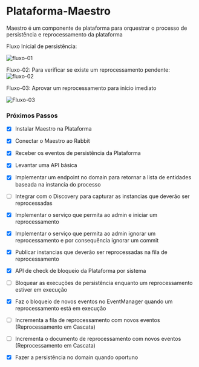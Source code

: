 # Plataforma-Maestro
Maestro é um componente de plataforma para orquestrar o processo de persistência e reprocessamento da plataforma

Fluxo Inicial de persistência:

![fluxo-01](https://www.planttext.com/plantuml/img/TP4zRiCm38LtdOAZSmLdQ8QcG8OMGTAn2slHAG5PSaHPIC_JeGV9nKh9HMkaAA51uC_x7gMD98nf6fmnYPCZU73J9S3ESyVeO6V99-wvGq1ueev4sA8bq7EWCOQImK6R0hnuU4II50CSAMRkI5F6L80nxK6dNmcskJRh_9wYi2JoIbeR3UwXUQO1uetmIBxOg53KKiRhv_KZtAqWlP67HdXO6T1eJnD6Yq0_Z77103yD23qxB1KIhIcNd10qNlMgHhkda-ugm5wDbp61yrJGMPq9nOKxgpKVu9wb2vdUrzL3MM9xASobn8WH5vFnhtT52xgiBdyz_lSGCgDkh1U9uooXfiA0xB_xlEM-tinyBI4fZCPiDA6V_mK0 "Fluxo Inicial")


Fluxo-02: Para verificar se existe um reprocessamento pendente:
![fluxo-02](https://www.planttext.com/plantuml/img/VP0nRiCm34LtdkAFpb2WwEWEoPIfdGfaogBONmWBMJ8asV1zCWJeDNonCCbMeEL4yk7pazoLwdATXY1IjGPY7wOblRo-jJWmgzVEeH2L0pB7d3gMuWR6cZ0ozfOGFU4CpMwzhfU4OyIdOwavuOjvrexM4daOYRGVwmySl0Pt5_urz5r4FHekMimXdRvfC3vrsmtgcH5DqM4Zi6YpuMmu_JEGmGvfegtuInId40p7NlrzpJIAxAoofzm0 "Fluxo para verificar se existe reprocessamento pendente")

Fluxo-03: Aprovar um reprocessamento para início imediato

![Fluxo-03](https://www.planttext.com/plantuml/img/bP2zYW9H38NxF4NAtK8GjXiBjH4i166nsoRCH0pSkRdatfdrTMIBVP1vCUDF8Ig2NVxETyYPvK9MkZO052c1SH6wlOx6NnNEasbFm__mfzWe6djVSyxKSYoAFn5NnBcOuZTRBpNx2E3C0wWskHiE9efqng1YCcbPx97K46ub4FP2E5yl9wvUQthccJWsNh2V-8gfG9KfE5sY-yRQ0OcCRdI6yKfl-1utUKzTQ_HdWvjVlF5t9nxO1-yb5tu1cNx2AHTD03D_mCC-0W00)





### Próximos Passos

- [x] Instalar Maestro na Plataforma
- [x] Conectar o Maestro ao Rabbit
- [x] Receber os eventos de persistência da Plataforma
- [x] Levantar uma API básica
- [x] Implementar um endpoint no domain para retornar a lista de entidades baseada na instancia do processo
- [ ] Integrar com o Discovery para capturar as instancias que deverão ser reprocessadas
- [x] Implementar o serviço que permita ao admin e iniciar um reprocessamento
- [x] Implementar o serviço que permita ao admin ignorar um reprocessamento e por consequência ignorar um commit
- [x] Publicar instancias que deverão ser reprocessadas na fila de reprocessamento
- [x] API de check de bloqueio da Plataforma por sistema
- [ ] Bloquear as execuções de persistência enquanto um reprocessamento estiver em execução
- [x] Faz o bloqueio de novos eventos no EventManager quando um reprocessamento está em execução
- [ ] Incrementa a fila de reprocessamento com novos eventos (Reprocessamento em Cascata)
- [ ] Incrementa o documento de reprocessamento com novos eventos (Reprocessamento em Cascata)
- [x] Fazer a persistência no domain quando oportuno

